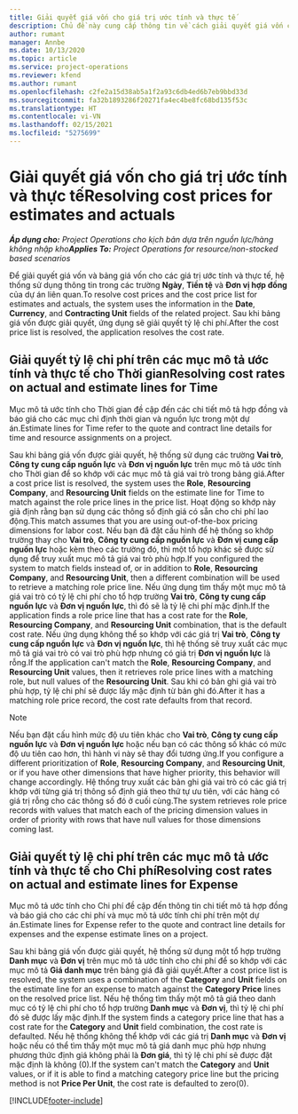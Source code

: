 ```yaml
---
title: Giải quyết giá vốn cho giá trị ước tính và thực tế
description: Chủ đề này cung cấp thông tin về cách giải quyết giá vốn cho các giá trị ước tính và thực tế.
author: rumant
manager: Annbe
ms.date: 10/13/2020
ms.topic: article
ms.service: project-operations
ms.reviewer: kfend
ms.author: rumant
ms.openlocfilehash: c2fe2a15d38ab5a1f2a93c6db4ed6b7eb9bbd33d
ms.sourcegitcommit: fa32b1893286f20271fa4ec4be8fc68bd135f53c
ms.translationtype: HT
ms.contentlocale: vi-VN
ms.lasthandoff: 02/15/2021
ms.locfileid: "5275699"
---
```

# <a name="resolving-cost-prices-for-estimates-and-actuals"></a><span data-ttu-id="38a56-103">Giải quyết giá vốn cho giá trị ước tính và thực tế</span><span class="sxs-lookup"><span data-stu-id="38a56-103">Resolving cost prices for estimates and actuals</span></span>

<span data-ttu-id="38a56-104">_**Áp dụng cho:** Project Operations cho kịch bản dựa trên nguồn lực/hàng không nhập kho_</span><span class="sxs-lookup"><span data-stu-id="38a56-104">_**Applies To:** Project Operations for resource/non-stocked based scenarios_</span></span>

<span data-ttu-id="38a56-105">Để giải quyết giá vốn và bảng giá vốn cho các giá trị ước tính và thực tế, hệ thống sử dụng thông tin trong các trường **Ngày**, **Tiền tệ** và **Đơn vị hợp đồng** của dự án liên quan.</span><span class="sxs-lookup"><span data-stu-id="38a56-105">To resolve cost prices and the cost price list for estimates and actuals, the system uses the information in the **Date**, **Currency**, and **Contracting Unit** fields of the related project.</span></span> <span data-ttu-id="38a56-106">Sau khi bảng giá vốn được giải quyết, ứng dụng sẽ giải quyết tỷ lệ chi phí.</span><span class="sxs-lookup"><span data-stu-id="38a56-106">After the cost price list is resolved, the application resolves the cost rate.</span></span>

## <a name="resolving-cost-rates-on-actual-and-estimate-lines-for-time"></a><span data-ttu-id="38a56-107">Giải quyết tỷ lệ chi phí trên các mục mô tả ước tính và thực tế cho Thời gian</span><span class="sxs-lookup"><span data-stu-id="38a56-107">Resolving cost rates on actual and estimate lines for Time</span></span>

<span data-ttu-id="38a56-108">Mục mô tả ước tính cho Thời gian đề cập đến các chi tiết mô tả hợp đồng và báo giá cho các mục chỉ định thời gian và nguồn lực trong một dự án.</span><span class="sxs-lookup"><span data-stu-id="38a56-108">Estimate lines for Time refer to the quote and contract line details for time and resource assignments on a project.</span></span>

<span data-ttu-id="38a56-109">Sau khi bảng giá vốn được giải quyết, hệ thống sử dụng các trường **Vai trò**, **Công ty cung cấp nguồn lực** và **Đơn vị nguồn lực** trên mục mô tả ước tính cho Thời gian để so khớp với các mục mô tả giá vai trò trong bảng giá.</span><span class="sxs-lookup"><span data-stu-id="38a56-109">After a cost price list is resolved, the system uses the **Role**, **Resourcing Company**, and **Resourcing Unit** fields on the estimate line for Time to match against the role price lines in the price list.</span></span> <span data-ttu-id="38a56-110">Hoạt động so khớp này giả định rằng bạn sử dụng các thông số định giá có sẵn cho chi phí lao động.</span><span class="sxs-lookup"><span data-stu-id="38a56-110">This match assumes that you are using out-of-the-box pricing dimensions for labor cost.</span></span> <span data-ttu-id="38a56-111">Nếu bạn đã đặt cấu hình để hệ thống so khớp trường thay cho **Vai trò**, **Công ty cung cấp nguồn lực** và **Đơn vị cung cấp nguồn lực** hoặc kèm theo các trường đó, thì một tổ hợp khác sẽ được sử dụng để truy xuất mục mô tả giá vai trò phù hợp.</span><span class="sxs-lookup"><span data-stu-id="38a56-111">If you configured the system to match fields instead of, or in addition to **Role**, **Resourcing Company**, and **Resourcing Unit**, then a different combination will be used to retrieve a matching role price line.</span></span> <span data-ttu-id="38a56-112">Nếu ứng dụng tìm thấy một mục mô tả giá vai trò có tỷ lệ chi phí cho tổ hợp trường **Vai trò**, **Công ty cung cấp nguồn lực** và **Đơn vị nguồn lực**, thì đó sẽ là tỷ lệ chi phí mặc định.</span><span class="sxs-lookup"><span data-stu-id="38a56-112">If the application finds a role price line that has a cost rate for the **Role**, **Resourcing Company**, and **Resourcing Unit** combination, that is the default cost rate.</span></span> <span data-ttu-id="38a56-113">Nếu ứng dụng không thể so khớp với các giá trị **Vai trò**, **Công ty cung cấp nguồn lực** và **Đơn vị nguồn lực**, thì hệ thống sẽ truy xuất các mục mô tả giá vai trò có vai trò phù hợp nhưng có giá trị **Đơn vị nguồn lực** là rỗng.</span><span class="sxs-lookup"><span data-stu-id="38a56-113">If the application can't match the **Role**, **Resourcing Company**, and **Resourcing Unit** values, then it retrieves role price lines with a matching role, but null values of the **Resourcing Unit**.</span></span> <span data-ttu-id="38a56-114">Sau khi có bản ghi giá vai trò phù hợp, tỷ lệ chi phí sẽ được lấy mặc định từ bản ghi đó.</span><span class="sxs-lookup"><span data-stu-id="38a56-114">After it has a matching role price record, the cost rate defaults from that record.</span></span> 

> [!NOTE]
> <span data-ttu-id="38a56-115">Nếu bạn đặt cấu hình mức độ ưu tiên khác cho **Vai trò**, **Công ty cung cấp nguồn lực** và **Đơn vị nguồn lực** hoặc nếu bạn có các thông số khác có mức độ ưu tiên cao hơn, thì hành vi này sẽ thay đổi tương ứng.</span><span class="sxs-lookup"><span data-stu-id="38a56-115">If you configure a different prioritization of **Role**, **Resourcing Company**, and **Resourcing Unit**, or if you have other dimensions that have higher priority, this behavior will change accordingly.</span></span> <span data-ttu-id="38a56-116">Hệ thống truy xuất các bản ghi giá vai trò có các giá trị khớp với từng giá trị thông số định giá theo thứ tự ưu tiên, với các hàng có giá trị rỗng cho các thông số đó ở cuối cùng.</span><span class="sxs-lookup"><span data-stu-id="38a56-116">The system retrieves role price records with values that match each of the pricing dimension values in order of priority with rows that have null values for those dimensions coming last.</span></span>

## <a name="resolving-cost-rates-on-actual-and-estimate-lines-for-expense"></a><span data-ttu-id="38a56-117">Giải quyết tỷ lệ chi phí trên các mục mô tả ước tính và thực tế cho Chi phí</span><span class="sxs-lookup"><span data-stu-id="38a56-117">Resolving cost rates on actual and estimate lines for Expense</span></span>

<span data-ttu-id="38a56-118">Mục mô tả ước tính cho Chi phí đề cập đến thông tin chi tiết mô tả hợp đồng và báo giá cho các chi phí và mục mô tả ước tính chi phí trên một dự án.</span><span class="sxs-lookup"><span data-stu-id="38a56-118">Estimate lines for Expense refer to the quote and contract line details for expenses and the expense estimate lines on a project.</span></span>

<span data-ttu-id="38a56-119">Sau khi bảng giá vốn được giải quyết, hệ thống sử dụng một tổ hợp trường **Danh mục** và **Đơn vị** trên mục mô tả ước tính cho chi phí để so khớp với các mục mô tả **Giá danh mục** trên bảng giá đã giải quyết.</span><span class="sxs-lookup"><span data-stu-id="38a56-119">After a cost price list is resolved, the system uses a combination of the **Category** and **Unit** fields on the estimate line for an expense to match against the **Category Price** lines on the resolved price list.</span></span> <span data-ttu-id="38a56-120">Nếu hệ thống tìm thấy một mô tả giá theo danh mục có tỷ lệ chi phí cho tổ hợp trường **Danh mục** và **Đơn vị**, thì tỷ lệ chi phí đó sẽ được lấy mặc định.</span><span class="sxs-lookup"><span data-stu-id="38a56-120">If the system finds a category price line that has a cost rate for the **Category** and **Unit** field combination, the cost rate is defaulted.</span></span> <span data-ttu-id="38a56-121">Nếu hệ thống không thể khớp với các giá trị **Danh mục** và **Đơn vị** hoặc nếu có thể tìm thấy một mục mô tả giá danh mục phù hợp nhưng phương thức định giá không phải là **Đơn giá**, thì tỷ lệ chi phí sẽ được đặt mặc định là không (0).</span><span class="sxs-lookup"><span data-stu-id="38a56-121">If the system can't match the **Category** and **Unit** values, or if it is able to find a matching category price line but the pricing method is not **Price Per Unit**, the cost rate is defaulted to zero(0).</span></span>


[!INCLUDE[footer-include](../includes/footer-banner.md)]